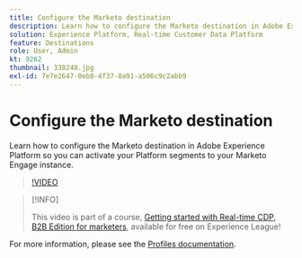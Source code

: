 ```yaml
---
title: Configure the Marketo destination
description: Learn how to configure the Marketo destination in Adobe Experience Platform so you can activate your Platform segments to your Marketo Engage instance.
solution: Experience Platform, Real-time Customer Data Platform
feature: Destinations
role: User, Admin
kt: 9262
thumbnail: 338248.jpg
exl-id: 7e7e2647-0eb8-4f37-8a91-a506c9c2abb9
---
```

# Configure the Marketo destination

Learn how to configure the Marketo destination in Adobe Experience Platform so you can activate your Platform segments to your Marketo Engage instance.

>[!VIDEO](https://video.tv.adobe.com/v/338248?quality=12&learn=on)

>[!INFO]
>
> This video is part of a course, [Getting started with Real-time CDP, B2B Edition for marketers](https://experienceleague.adobe.com/?recommended=ExperiencePlatform-U-1-2021.rtcdp.b2b), available for free on Experience League!

For more information, please see the [Profiles documentation](https://experienceleague.adobe.com/docs/experience-platform/rtcdp/profile/profile-browse.html).
